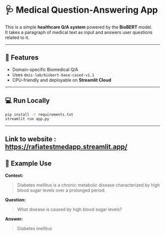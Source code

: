 # 🩺 Medical Question-Answering App

This is a simple **healthcare Q/A system** powered by the **BioBERT** model.  
It takes a paragraph of medical text as input and answers user questions related to it.

---

## 🚀 Features
- Domain-specific Biomedical Q/A  
- Uses `dmis-lab/biobert-base-cased-v1.1`
- CPU-friendly and deployable on **Streamlit Cloud**

---

## 💻 Run Locally
```bash
pip install -r requirements.txt
streamlit run app.py
```

---

Link to website : https://rafiatestmedapp.streamlit.app/ 
---

## 🧠 Example Use
**Context:**  
> Diabetes mellitus is a chronic metabolic disease characterized by high blood sugar levels over a prolonged period.

**Question:**  
> What disease is caused by high blood sugar levels?

**Answer:**  
> Diabetes mellitus
